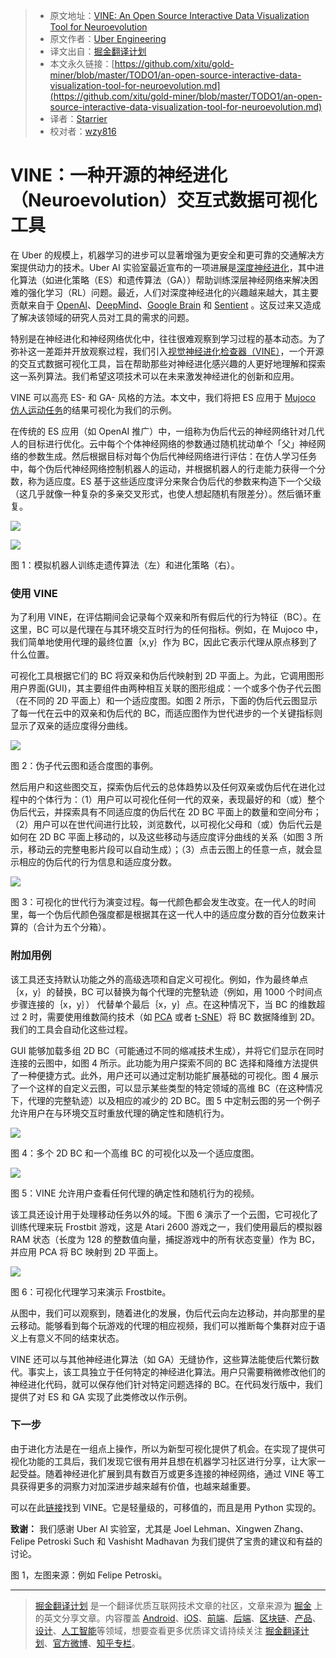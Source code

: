 > * 原文地址：[VINE: An Open Source Interactive Data Visualization Tool for Neuroevolution](https://eng.uber.com/vine/)
> * 原文作者：[Uber Engineering](https://eng.uber.com/)
> * 译文出自：[掘金翻译计划](https://github.com/xitu/gold-miner)
> * 本文永久链接：[https://github.com/xitu/gold-miner/blob/master/TODO1/an-open-source-interactive-data-visualization-tool-for-neuroevolution.md](https://github.com/xitu/gold-miner/blob/master/TODO1/an-open-source-interactive-data-visualization-tool-for-neuroevolution.md)
> * 译者：[Starrier](https://github.com/Starrier)
> * 校对者：[wzy816](https://github.com/wzy816)

# VINE：一种开源的神经进化（Neuroevolution）交互式数据可视化工具

在 Uber 的规模上，机器学习的进步可以显著增强为更安全和更可靠的交通解决方案提供动力的技术。Uber AI 实验室最近宣布的一项进展是[深度神经进化](https://eng.uber.com/deep-neuroevolution/)，其中进化算法（如进化策略（ES）和遗传算法（GA））帮助训练深层神经网络来解决困难的强化学习（RL）问题。最近，人们对深度神经进化的兴趣越来越大，其主要贡献来自于 [OpenAI](https://blog.openai.com/evolution-strategies/)、[DeepMind](https://deepmind.com/blog/population-based-training-neural-networks/)、[Google Brain](https://arxiv.org/abs/1802.01548) 和 [Sentient](https://www.sentient.ai/blog/evolution-is-the-new-deep-learning/) 。这反过来又造成了解决该领域的研究人员对工具的需求的问题。

特别是在神经进化和神经网络优化中，往往很难观察到学习过程的基本动态。为了弥补这一差距并开放观察过程，我们引入[视觉神经进化检查器（VINE）](https://github.com/uber-common/deep-neuroevolution)，一个开源的交互式数据可视化工具，旨在帮助那些对神经进化感兴趣的人更好地理解和探索这一系列算法。我们希望这项技术可以在未来激发神经进化的创新和应用。

VINE 可以高亮 ES- 和 GA- 风格的方法。本文中，我们将把 ES 应用于 [Mujoco](http://www.mujoco.org/index.html) [仿人运动任务](https://gym.openai.com/)的结果可视化为我们的示例。

在传统的 ES 应用（如 OpenAI 推广）中，一组称为伪后代云的神经网络针对几代人的目标进行优化。云中每个个体神经网络的参数通过随机扰动单个「父」神经网络的参数生成。然后根据目标对每个伪后代神经网络进行评估：在仿人学习任务中，每个伪后代神经网络控制机器人的运动，并根据机器人的行走能力获得一个分数，称为适应度。ES 基于这些适应度评分来聚合伪后代的参数来构造下一个父级（这几乎就像一种复杂的多亲交叉形式，也使人想起随机有限差分）。然后循环重复。

[![](https://eng.uber.com/wp-content/uploads/2018/03/fig1_left.gif)](http://eng.uber.com/wp-content/uploads/2018/03/fig1_left.gif)

[![](https://eng.uber.com/wp-content/uploads/2018/03/fig1_right.gif)](http://eng.uber.com/wp-content/uploads/2018/03/fig1_right.gif)

图 1：模拟机器人训练走遗传算法（左）和进化策略（右）。

### 使用 VINE

为了利用 VINE，在评估期间会记录每个双亲和所有假后代的行为特征（BC）。在这里，BC 可以是代理在与其环境交互时行为的任何指标。例如，在 Mujoco 中，我们简单地使用代理的最终位置｛x,y｝作为 BC，因此它表示代理从原点移到了什么位置。

可视化工具根据它们的 BC 将双亲和伪后代映射到 2D 平面上。为此，它调用图形用户界面(GUI)，其主要组件由两种相互关联的图形组成：一个或多个伪子代云图（在不同的 2D 平面上）和一个适应度图。如图 2 所示，下面的伪后代云图显示了每一代在云中的双亲和伪后代的 BC，而适应图作为世代进步的一个关键指标则显示了双亲的适应度得分曲线。

[![](https://eng.uber.com/wp-content/uploads/2018/03/image8.png)](http://eng.uber.com/wp-content/uploads/2018/03/image8.png)

图 2：伪子代云图和适合度图的事例。

然后用户和这些图交互，探索伪后代云的总体趋势以及任何双亲或伪后代在进化过程中的个体行为：（1）用户可以可视化任何一代的双亲，表现最好的和（或）整个伪后代云，并探索具有不同适应度的伪后代在 2D BC 平面上的数量和空间分布；（2）用户可以在世代间进行比较，浏览数代，以可视化父母和（或）伪后代云是如何在 2D BC 平面上移动的，以及这些移动与适应度评分曲线的关系（如图 3 所示，移动云的完整电影片段可以自动生成）；（3）点击云图上的任意一点，就会显示相应的伪后代的行为信息和适应度分数。

[![](https://eng.uber.com/wp-content/uploads/2018/03/image7.gif)](http://eng.uber.com/wp-content/uploads/2018/03/image7.gif)

图 3：可视化的世代行为演变过程。每一代颜色都会发生改变。在一代人的时间里，每一个伪后代颜色强度都是根据其在这一代人中的适应度分数的百分位数来计算的（合计为五个分箱）。

### 附加用例

该工具还支持默认功能之外的高级选项和自定义可视化。例如，作为最终单点｛x，y｝的替换，BC 可以替换为每个代理的完整轨迹（例如，用 1000 个时间点步骤连接的｛x，y｝） 代替单个最后｛x，y｝点。在这种情况下，当 BC 的维数超过 2 时，需要使用维数简约技术（如 [PCA](https://en.wikipedia.org/wiki/Principal_component_analysis) 或者 [t-SNE](https://lvdmaaten.github.io/tsne/)）将 BC 数据降维到 2D。我们的工具会自动化这些过程。

GUI 能够加载多组 2D BC（可能通过不同的缩减技术生成），并将它们显示在同时连接的云图中，如图 4 所示。此功能为用户探索不同的 BC 选择和降维方法提供了一种便捷方式。此外，用户还可以通过定制功能扩展基础的可视化。图 4 展示了一个这样的自定义云图，可以显示某些类型的特定领域的高维 BC（在这种情况下，代理的完整轨迹）以及相应的减少的 2D BC。图 5 中定制云图的另一个例子允许用户在与环境交互时重放代理的确定性和随机行为。

[![](https://eng.uber.com/wp-content/uploads/2018/03/image1-2.png)](http://eng.uber.com/wp-content/uploads/2018/03/image1-2.png)

图  4：多个 2D BC 和一个高维 BC 的可视化以及一个适应度图。 

[![](https://eng.uber.com/wp-content/uploads/2018/03/image2.gif)](http://eng.uber.com/wp-content/uploads/2018/03/image2.gif)

图 5：VINE 允许用户查看任何代理的确定性和随机行为的视频。

该工具还设计用于处理移动任务以外的域。下图 6 演示了一个云图，它可视化了训练代理来玩 Frostbit 游戏，这是 Atari 2600 游戏之一，我们使用最后的模拟器 RAM 状态（长度为 128 的整数值向量，捕捉游戏中的所有状态变量）作为 BC，并应用 PCA 将 BC 映射到 2D 平面上。

[![](https://eng.uber.com/wp-content/uploads/2018/03/image3-1.png)](http://eng.uber.com/wp-content/uploads/2018/03/image3-1.png)

图 6：可视化代理学习来演示 Frostbite。 

从图中，我们可以观察到，随着进化的发展，伪后代云向左边移动，并向那里的星云移动。能够看到每个玩游戏的代理的相应视频，我们可以推断每个集群对应于语义上有意义不同的结束状态。

VINE 还可以与其他神经进化算法（如 GA）无缝协作，这些算法能使后代繁衍数代。事实上，该工具独立于任何特定的神经进化算法。用户只需要稍微修改他们的神经进化代码，就可以保存他们针对特定问题选择的 BC。在代码发行版中，我们提供了对 ES 和 GA 实现了此类修改以作示例。

### 下一步

由于进化方法是在一组点上操作，所以为新型可视化提供了机会。在实现了提供可视化功能的工具后，我们发现它很有用并且想在机器学习社区进行分享，让大家一起受益。随着神经进化扩展到具有数百万或更多连接的神经网络，通过 VINE 等工具获得更多的洞察力对加深进步越来越有价值，也越来越重要。

可以在此[链接](https://github.com/uber-common/deep-neuroevolution/tree/master/visual_inspector)找到 VINE。它是轻量级的，可移值的，而且是用 Python 实现的。

**致谢：** 我们感谢 Uber AI 实验室，尤其是 Joel Lehman、Xingwen Zhang、Felipe Petroski Such 和 Vashisht Madhavan 为我们提供了宝贵的建议和有益的讨论。 

图 1，左图来源：例如 Felipe Petroski。


---

> [掘金翻译计划](https://github.com/xitu/gold-miner) 是一个翻译优质互联网技术文章的社区，文章来源为 [掘金](https://juejin.im) 上的英文分享文章。内容覆盖 [Android](https://github.com/xitu/gold-miner#android)、[iOS](https://github.com/xitu/gold-miner#ios)、[前端](https://github.com/xitu/gold-miner#前端)、[后端](https://github.com/xitu/gold-miner#后端)、[区块链](https://github.com/xitu/gold-miner#区块链)、[产品](https://github.com/xitu/gold-miner#产品)、[设计](https://github.com/xitu/gold-miner#设计)、[人工智能](https://github.com/xitu/gold-miner#人工智能)等领域，想要查看更多优质译文请持续关注 [掘金翻译计划](https://github.com/xitu/gold-miner)、[官方微博](http://weibo.com/juejinfanyi)、[知乎专栏](https://zhuanlan.zhihu.com/juejinfanyi)。
